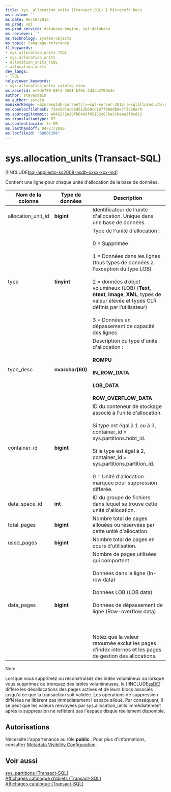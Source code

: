 ```yaml
---
title: sys. allocation_units (Transact-SQL) | Microsoft Docs
ms.custom: ''
ms.date: 06/10/2016
ms.prod: sql
ms.prod_service: database-engine, sql-database
ms.reviewer: ''
ms.technology: system-objects
ms.topic: language-reference
f1_keywords:
- sys.allocation_units_TSQL
- sys.allocation_units
- allocation_units_TSQL
- allocation_units
dev_langs:
- TSQL
helpviewer_keywords:
- sys.allocation_units catalog view
ms.assetid: ec9de780-68fd-4551-b70b-2d3ab3709b3e
author: stevestein
ms.author: sstein
monikerRange: =azuresqldb-current||>=sql-server-2016||=sqlallproducts-allversions||>=sql-server-linux-2017||=azuresqldb-mi-current
ms.openlocfilehash: 73ee5d7ac8bd512b69cc187f9860b9e7f2c38a78
ms.sourcegitcommit: e042272a38fb646df05152c676e5cbeae3f9cd13
ms.translationtype: MT
ms.contentlocale: fr-FR
ms.lasthandoff: 04/27/2020
ms.locfileid: "68001298"
---
```

# <a name="sysallocation_units-transact-sql"></a>sys.allocation_units (Transact-SQL)
[!INCLUDE[tsql-appliesto-ss2008-asdb-xxxx-xxx-md](../../includes/tsql-appliesto-ss2008-asdb-xxxx-xxx-md.md)]

  Contient une ligne pour chaque unité d'allocation de la base de données.  
  
|Nom de la colonne|Type de données|Description|  
|-----------------|---------------|-----------------|  
|allocation_unit_id|**bigint**|Identificateur de l'unité d'allocation. Unique dans une base de données.|  
|type|**tinyint**|Type de l'unité d'allocation :<br /><br /> 0 = Supprimée<br /><br /> 1 = Données dans les lignes (tous types de données à l'exception du type LOB)<br /><br /> 2 = données d’objet volumineux (LOB) (**Text**, **ntext**, **image**, **XML**, types de valeur élevée et types CLR définis par l’utilisateur)<br /><br /> 3 = Données en dépassement de capacité des lignes|  
|type_desc|**nvarchar(60)**|Description du type d'unité d'allocation :<br /><br /> **ROMPU**<br /><br /> **IN_ROW_DATA**<br /><br /> **LOB_DATA**<br /><br /> **ROW_OVERFLOW_DATA**|  
|container_id|**bigint**|ID du conteneur de stockage associé à l'unité d'allocation.<br /><br /> Si type est égal à 1 ou à 3, container_id = sys.partitions.hobt_id.<br /><br /> Si le type est égal à 2, container_id = sys.partitions.partition_id.<br /><br /> 0 = Unité d'allocation marquée pour suppression différée.|  
|data_space_id|**int**|ID du groupe de fichiers dans lequel se trouve cette unité d'allocation.|  
|total_pages|**bigint**|Nombre total de pages allouées ou réservées par cette unité d'allocation.|  
|used_pages|**bigint**|Nombre total de pages en cours d'utilisation.|  
|data_pages|**bigint**|Nombre de pages utilisées qui comportent :<br /><br /> Données dans la ligne (In-row data)<br /><br /> Données LOB (LOB data)<br /><br /> Données de dépassement de ligne (Row-overflow data)<br /><br /> <br /><br /> Notez que la valeur retournée exclut les pages d’index internes et les pages de gestion des allocations.|  
  
> [!NOTE]  
>  Lorsque vous supprimez ou reconstruisez des index volumineux ou lorsque vous supprimez ou tronquez des tables volumineuses, le [!INCLUDE[ssDE](../../includes/ssde-md.md)] diffère les désallocations des pages actives et de leurs blocs associés jusqu'à ce que la transaction soit validée. Les opérations de suppression différées ne libèrent pas immédiatement l'espace alloué. Par conséquent, il se peut que les valeurs renvoyées par sys.allocation_units immédiatement après la suppression ne reflètent pas l'espace disque réellement disponible.  
  
## <a name="permissions"></a>Autorisations  
 Nécessite l'appartenance au rôle **public** .  Pour plus d'informations, consultez [Metadata Visibility Configuration](../../relational-databases/security/metadata-visibility-configuration.md).  
  
## <a name="see-also"></a>Voir aussi  
 [sys. partitions &#40;Transact-SQL&#41;](../../relational-databases/system-catalog-views/sys-partitions-transact-sql.md)   
 [Affichages catalogue d’objets &#40;Transact-SQL&#41;](../../relational-databases/system-catalog-views/object-catalog-views-transact-sql.md)   
 [Affichages catalogue &#40;Transact-SQL&#41;](../../relational-databases/system-catalog-views/catalog-views-transact-sql.md)  
  
  
